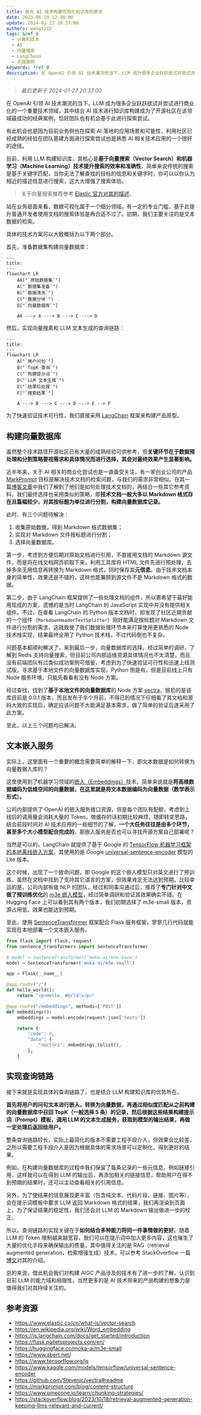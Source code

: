 ```yaml
---
title: 结合 AI 技术构建可视化知识库的尝试
date: 2023-06-19 22:30:00
update: 2024-01-27 20:37:00
authors: wang1212
tags: &ref_0
  - 计算机技术
  - AI
  - 向量搜索
  - LangChain
  - 实践案例
keywords: *ref_0
description: 在 OpenAI 引领 AI 技术潮流的当下，LLM 成为很多企业跃跃欲试并尝试进行商业化的一个重要技术领域，其中结合 AI 技术进行知识库构建成为了开源社区在该领域最成功的经典案例，恰好团队也有机会基于此进行探索尝试。
---
```


> _最后更新于 2024-01-27 20:37:00_

在 OpenAI 引领 AI 技术潮流的当下，LLM 成为很多企业跃跃欲试并尝试进行商业化的一个重要技术领域，其中结合 AI 技术进行知识库构建成为了开源社区在该领域最成功的经典案例，恰好团队也有机会基于此进行探索尝试。

<!-- truncate -->

有此机会也是因为目前业务侧也在探索 AI 落地的应用场景和可能性，利用社区已经成熟的经验在团队基建方面进行探索尝试也是熟悉 AI 相关技术应用的一个很好的途径。

目前，利用 LLM 构建知识库，其核心是**基于向量搜索（Vector Search）和机器学习（Machine Learning）技术提升搜索的效率和准确性**，简单来说传统的搜索是基于关键字匹配，当你无法了解查找的目标的信息和关键字时，你可以以你认为相近的描述信息进行搜索，这大大增强了搜索体验。

> 关于向量搜索推荐参考 [Elastic 官方对其的描述](https://www.elastic.co/cn/what-is/vector-search)。

站在业务层面来看，数据可视化属于一个细分领域，有一定的专业门槛，基于此提升普通开发者使用文档的搜索体验是再合适不过了。初期，我们主要关注的是文本数据的检索。

具体的技术方案可以大致概括为以下两个部分。

首先，准备数据集构建向量数据库：

```mermaid
---
title:
---
flowchart LR
    A0["`原始数据集`"]
    A("`数据集准备`")
    B("`数据清洗`")
    C("`数据分块`")
    D["`向量数据库`"]

    A0 ---> A ---> B ---> C ---> D
```

然后，实现向量搜素和 LLM 文本生成的查询链路：

```mermaid
---
title:
---
flowchart LR
    A["`用户问句`"]
    B("`TopK 查询`")
    C("`构建提示词`")
    D("`LLM 文本生成`")
    E("`结果后处理`")
    F["`搜索结果`"]

    A ---> B ---> C ---> D ---> E --> F
```

为了快速验证技术可行性，我们直接采用 [LangChain](https://www.langchain.com/) 框架来构建产品原型。

## 构建向量数据库

虽然整个技术路径开源社区已有大量的成熟经验可供参考，但**关键环节在于数据预处理和分割策略要视需求和具体情况而进行选择，其会对最终效果产生显著影响。**

近半年来，关于 AI 相关的商业化尝试也是一直备受关注，有一家创业公司的产品 [MarkPrompt](https://markprompt.com/) 目标是解决技术文档的检索问题，与我们的需求非常相似。在其一篇[博客文章](https://markprompt.com/blog/content-structure)中我们了解到了他们是如何处理技术文档的，再结合一些其它参考资料，我们最终选择也采用类似的策略，即**技术文档一般大多以 Markdown 格式存在且篇幅较少，对其按标题为单位进行分割，构建向量数据库记录。**

此时，有三个问题待解决：

1. 收集原始数据，得到 Markdown 格式数据集；
2. 实现对 Markdown 文件按标题进行分割；
3. 选择向量数据库。

第一步，考虑到方便后期对原始文档进行引用，不直接用文档的 Markdown 源文件，而是将在线文档网页抓取下来，利用工具库将 HTML 文件先进行预处理，去掉多余无用信息再转换为 Markdown 格式，同时保存其**元信息**。由于技术文档本身的简单性，效果还是不错的，这样也能兼顾到源文件不是 Markdown 格式的数据。

第二步，由于 LangChain 框架提供了一些处理文档的组件，所以寄希望于最好能用现成的方案，遗憾的是当时 LangChain 的 JavaScript 实现中并没有提供相关组件。不过，在查看 LangChain 的 Python 版本文档时，却发现了社区近期贡献的一个组件（`MarkdownHeaderTextSplitter`）刚好能满足按标题对 Markdown 文件进行分割的需求，这就致使了我们数据处理环节本来打算使用更熟悉的 Node 技术栈实现，结果最终全用了 Python 技术栈，不过代码倒也不复杂。

问题基本都顺利解决了，来到最后一步，向量数据库的选择。经过简单的调研，了解到 Redis 支持向量搜索，但目前公司内部运维资源具体情况也不太清楚，而且没有前端团队有过类似成功案例可借鉴，考虑到为了快速验证可行性和迅速上线测试版，寻求基于本地文件的向量数据库实现，Python 倒是有，但是目前线上只有 Node 服务环境，只能先看看有没有 Node 方案。

经过查找，找到了**基于本地文件的向量数据库**的 Node 方案 [vectra](https://github.com/Stevenic/vectra#readme)，尴尬的是该库目前是 0.0.1 版本，而且发布于半个月前，不得已的情况下仔细看了其文档和源码大致的实现后，确定应该问题不大能满足基本需求，做了简单的验证后遂采用了此方案。

至此，以上三个问题均已解决。

## 文本嵌入服务

实际上，这里面有一个重要的概念需要简单的解释一下，即文本数据是如何转换为向量数据入库的？

这里使用到了机器学习领域的[嵌入（Embeddings）](https://en.wikipedia.org/wiki/Word_embedding)技术，简单来说就是**将高维数据编码为低维空间的向量数据，在这里就是将文本数据编码为向量数据（数学表示形式）。**

公司内部提供了 OpenAI 的嵌入服务接口资源，但是每个团队有配额，考虑到上线后的调用量会消耗大量的 Token，做缓存的话初期比较麻烦，随即转变思路，结合前段时间对 AI 技术应用的一些细节的了解，**一个大任务往往是由多个环节，甚至多个大小模型配合完成的**，那嵌入服务是否也可以寻找开源方案自己部署呢？

当然是可以的，LangChain 就提供了基于 Google 的 [TensorFlow 机器学习框架的本地离线嵌入方案](https://js.langchain.com/docs/integrations/text_embedding/tensorflow)，其使用的是 Google [universal-sentence-encoder](https://www.kaggle.com/models/google/universal-sentence-encoder/frameworks/TensorFlow1/variations/lite/versions/1) 模型的 Lite 版本。

这个时候，出现了一个致命问题，即 Google 的这个嵌入模型只对英文进行了预训练，虽然在文档中找到了支持其它语言的方案，但效果肯定无法达到预期。比较幸运的是，公司内部有做 NLP 的团队，经过和同事沟通过后，推荐了**专门针对中文做了预训练优化**的 [m3e 嵌入模型](https://huggingface.co/moka-ai/m3e-small)，经过简单调研和验证其效果确实不错。在 Hugging Face 上可以看到其有两个版本，我们初期选择了 m3e-small 版本，资源占用低，效果也能达到预期。

至此，使用 [SentenceTransformer](https://www.sbert.net/) 框架配合 Flask 服务框架，寥寥几行代码就能实现在本地部署一个文本嵌入服务。

```python
from flask import Flask, request
from sentence_transformers import SentenceTransformer

# model = SentenceTransformer('moka-ai/m3e-base')
model = SentenceTransformer('moka-ai/m3e-small')

app = Flask(__name__)

@app.route("/")
def hello_world():
    return "<p>Hello, World!</p>"

@app.route("/embeddings", methods=['POST'])
def embeddings():
    embeddings = model.encode(request.json['texts'])

    return {
        "code": 0,
        "data": {
            "vectors": embeddings.tolist(),
        },
    }
```

## 实现查询链路

接下来就是实现具体的查询链路了，也是结合 LLM 构建知识库的优势所在。

**首先将用户的问句文本进行嵌入，转换为向量数据，再通过相似度匹配从之前构建的向量数据库中召回 TopK（一般选择 5 条）的记录，然后根据这些结果构建提示词（Prompt）模板，调用 LLM 的文本生成服务，获取到模型的输出结果，再做一定处理后返回给用户。**

整条查询链路较长，实际上最简化的版本不需要工程手段介入，但效果会比较差，之所以需要工程手段介入是因为根据具体的需求场景可以定制化，得到更好的结果。

例如，在构建向量数据库的过程中我们保留了每条记录的一些元信息，例如链接引用，这样就可以在得到 LLM 的输出后，再添加相关的链接信息，帮助用户在得不到预期的结果时，还可以主动查看相关的引用信息。

另外，为了使结果的信息展现更丰富（包含纯文本、代码片段、链接、图片等），会在提示词模板中要求 LLM 返回 Markdown 格式的结果，我们再渲染到页面上，为了保证结果的稳定性，我们还会对 LLM 的 Markdown 输出做进一步的校正。

所以，查询链路的实现关键在于**如何结合多种能力将同一件事情做的更好**。随着 LLM 的 Token 限制越来越宽容，我们可以在提示词中加入更多内容，这也催生了大量的优化手段来确保输出的质量，其中值得关注的是 RAG（retrieval augmented generation，检索增强生成）技术，可以参考 StackOverflow 一篇[博文](https://stackoverflow.blog/2023/10/18/retrieval-augmented-generation-keeping-llms-relevant-and-current/)对其的介绍。

总的来说，借此机会我们对构建 AIGC 产品涉及的技术有了进一步的了解，认识到目前 LLM 的能力域和局限性，当然更多的是 AI 技术带来的产品构建的想象力是值得我们对其持续关注的。

## 参考资源

- <https://www.elastic.co/cn/what-is/vector-search>
- <https://en.wikipedia.org/wiki/Word_embedding>
- <https://js.langchain.com/docs/get_started/introduction>
- <https://flask.palletsprojects.com/en/>
- <https://huggingface.co/moka-ai/m3e-small>
- <https://www.sbert.net/>
- <https://www.tensorflow.org/js>
- <https://www.kaggle.com/models/tensorflow/universal-sentence-encoder>
- <https://github.com/Stevenic/vectra#readme>
- <https://markprompt.com/blog/content-structure>
- <https://www.pinecone.io/learn/chunking-strategies/>
- <https://stackoverflow.blog/2023/10/18/retrieval-augmented-generation-keeping-llms-relevant-and-current/>
